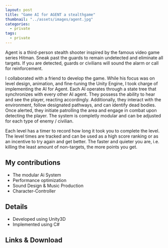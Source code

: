 ```yaml
---
layout: post
title: "Game AI for AGENT a stealthgame"
thumbnail: "../assets/images/agent.jpg"
categories:
  - private
tags:
  - private
---
```


Agent is a third-person stealth shooter inspired by the famous video game series Hitman. Sneak past the guards to remain undetected and eliminate all targets. If you are detected, guards or civilians will sound the alarm or call for reinforcement.

I collaborated with a friend to develop the game. While his focus was on level design, animation, and fine-tuning the Unity Engine, I took charge of implementing the AI for Agent. Each AI operates through a state tree that synchronizes with every other AI agent. They possess the ability to hear and see the player, reacting accordingly. Additionally, they interact with the environment, follow designated pathways, and can identify dead bodies. Once alerted, they initiate patrolling the area and engage in combat upon detecting the player.
The system is completly modular and can be adjusted for each type of enemy / civilian.

Each level has a timer to record how long it took you to complete the level. The level times are tracked and can be used as a high score ranking or as an incentive to try again and get better. The faster and quieter you are, i.e. killing the least amount of non-targets, the more points you get.

## My contributions
-   The modular Ai System
-   Performance optimization
-   Sound Design & Music Production
-   Character-Controller

## Details
-   Developed using Unity3D
-   Implemented using C#

## Links & Download
